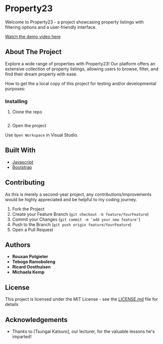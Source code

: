 # Property23

Welcome to Property23 - a project showcasing property listings with filtering options and a user-friendly interface.

[Watch the demo video here](https://drive.google.com/drive/folders/1mCGj-uX0ICwL3b-EUq8n-bFb-asP_3z6)

## About The Project

Explore a wide range of properties with Property23! Our platform offers an extensive collection of property listings, allowing users to browse, filter, and find their dream property with ease.


How to get the a local copy of this project for testing and/or developmental purposes:

### Installing

1. Clone the repo
```https://github.com/RP231013/week2or3ReactGroupChallenge.git
```
2. Open the project

Use `Open Workspace` in Visual Studio.

## Built With

* [Javascript](https://developer.mozilla.org/en-US/docs/Web/JavaScript)
* [Bootstrap](https://getbootstrap.com/)

## Contributing

As this is merely a second-year project, any contributions/improvements would be highly appreciated and be helpful to my coding journey.

1. Fork the Project
2. Create your Feature Branch (`git checkout -b feature/YourFeature`)
3. Commit your Changes (`git commit -m 'add your new feature'`)
4. Push to the Branch (`git push origin feature/YourFeature`)
5. Open a Pull Request

## Authors

* **Rouxan Potgieter**
* **Tebogo Ramoboleng**
* **Ricard Oosthuisen**
* **Michaela Kemp**


## License

This project is licensed under the MIT License - see the [LICENSE.md](LICENSE.md) file for details

## Acknowledgements

* Thanks to [Tsungai Katsuro], our lecturer, for the valuable lessons he's imparted!

